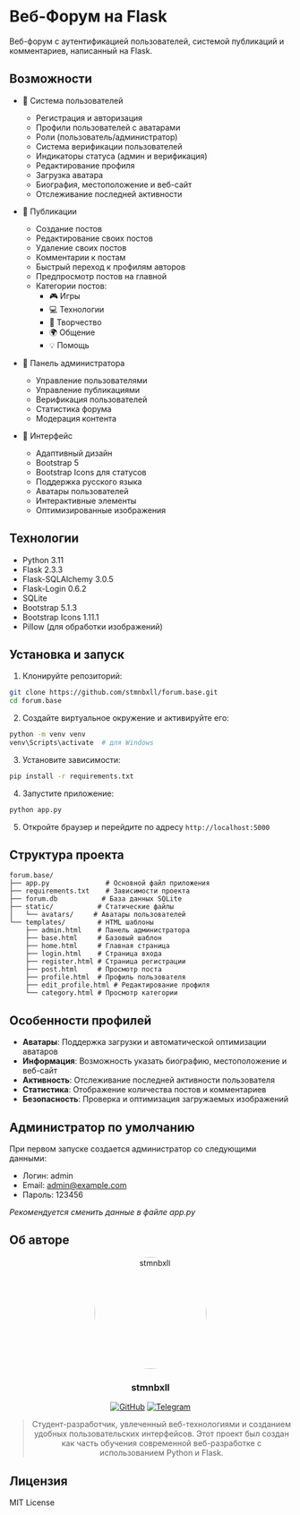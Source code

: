# Веб-Форум на Flask

Веб-форум с аутентификацией пользователей, системой публикаций и комментариев, написанный на Flask.

## Возможности

- 👤 Система пользователей
  - Регистрация и авторизация
  - Профили пользователей с аватарами
  - Роли (пользователь/администратор)
  - Система верификации пользователей
  - Индикаторы статуса (админ и верификация)
  - Редактирование профиля
  - Загрузка аватара
  - Биография, местоположение и веб-сайт
  - Отслеживание последней активности

- 📝 Публикации
  - Создание постов
  - Редактирование своих постов
  - Удаление своих постов
  - Комментарии к постам
  - Быстрый переход к профилям авторов
  - Предпросмотр постов на главной
  - Категории постов:
    - 🎮 Игры
    - 💻 Технологии
    - 🎨 Творчество
    - 🌍 Общение
    - 💡 Помощь

- 👑 Панель администратора
  - Управление пользователями
  - Управление публикациями
  - Верификация пользователей
  - Статистика форума
  - Модерация контента

- 🎨 Интерфейс
  - Адаптивный дизайн
  - Bootstrap 5
  - Bootstrap Icons для статусов
  - Поддержка русского языка
  - Аватары пользователей
  - Интерактивные элементы
  - Оптимизированные изображения

## Технологии

- Python 3.11
- Flask 2.3.3
- Flask-SQLAlchemy 3.0.5
- Flask-Login 0.6.2
- SQLite
- Bootstrap 5.1.3
- Bootstrap Icons 1.11.1
- Pillow (для обработки изображений)

## Установка и запуск

1. Клонируйте репозиторий:
```bash
git clone https://github.com/stmnbxll/forum.base.git
cd forum.base
```

2. Создайте виртуальное окружение и активируйте его:
```bash
python -m venv venv
venv\Scripts\activate  # для Windows
```

3. Установите зависимости:
```bash
pip install -r requirements.txt
```

4. Запустите приложение:
```bash
python app.py
```

5. Откройте браузер и перейдите по адресу `http://localhost:5000`

## Структура проекта

```
forum.base/
├── app.py              # Основной файл приложения
├── requirements.txt    # Зависимости проекта
├── forum.db           # База данных SQLite
├── static/           # Статические файлы
│   └── avatars/     # Аватары пользователей
└── templates/        # HTML шаблоны
    ├── admin.html    # Панель администратора
    ├── base.html     # Базовый шаблон
    ├── home.html     # Главная страница
    ├── login.html    # Страница входа
    ├── register.html # Страница регистрации
    ├── post.html     # Просмотр поста
    ├── profile.html  # Профиль пользователя
    ├── edit_profile.html # Редактирование профиля
    └── category.html # Просмотр категории
```

## Особенности профилей

- **Аватары**: Поддержка загрузки и автоматической оптимизации аватаров
- **Информация**: Возможность указать биографию, местоположение и веб-сайт
- **Активность**: Отслеживание последней активности пользователя
- **Статистика**: Отображение количества постов и комментариев
- **Безопасность**: Проверка и оптимизация загружаемых изображений

## Администратор по умолчанию

При первом запуске создается администратор со следующими данными:
- Логин: admin
- Email: admin@example.com
- Пароль: 123456

*Рекомендуется сменить данные в файле app.py*

## Об авторе

<div align="center">
  <img src="https://avatars.githubusercontent.com/u/184257094?v=4" width="200" style="border-radius: 50%;" alt="stmnbxll">
  
  ### stmnbxll
  
  [![GitHub](https://img.shields.io/badge/GitHub-stmnbxll-181717?style=for-the-badge&logo=github)](https://github.com/stmnbxll)
  [![Telegram](https://img.shields.io/badge/Telegram-@trueffet-2CA5E0?style=for-the-badge&logo=telegram)](https://t.me/trueffet)
  
  > Студент-разработчик, увлеченный веб-технологиями и созданием удобных пользовательских интерфейсов. 
  > Этот проект был создан как часть обучения современной веб-разработке с использованием Python и Flask.
</div>

## Лицензия

MIT License
